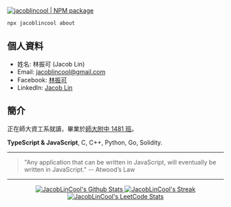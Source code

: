 <!-- ![](https://branding.card.workers.dev/?user=JacobLinCool) -->
[![jacoblincool | NPM package](https://img.shields.io/npm/v/jacoblincool.svg?style=for-the-badge&color=orange)](https://www.npmjs.com/package/jacoblincool)

```bash
npx jacoblincool about
```

## 個人資料
- 姓名: 林振可 (Jacob Lin)
- Email: jacoblincool@gmail.com
- Facebook: [林振可](https://www.facebook.com/jacob.lin.cool/)
- LinkedIn: [Jacob Lin](https://www.linkedin.com/in/jacoblincool/)


## 簡介
正在師大資工系就讀，畢業於[師大附中 1481 班](https://1481.github.io/)。

**TypeScript & JavaScript**, C, C++, Python, Go, Solidity.

---
> "Any application that can be written in JavaScript, will eventually be written in JavaScript."  -- Atwood’s Law
---

<!-- Some Cards -->
<p align="center">
  <a href="https://github.com/JacobLinCool?tab=repositories">
    <img title="JacobLinCool's Github Stats" alt="JacobLinCool's Github Stats" src="https://github-readme-stats.vercel.app/api?username=JacobLinCool&show_icons=true&count_private=true&include_all_commits=false&custom_title=GitHub%20Stats" />
  </a>
  
  <a href="https://github.com/JacobLinCool#user-activity-overview">
    <img title="JacobLinCool's Github Streak" alt="JacobLinCool's Streak" src="https://github-readme-streak-stats.herokuapp.com/?user=JacobLinCool" />
  </a>
  <br />
  <a href="https://leetcode.com/JacobLinCool">
    <img title="JacobLinCool's LeetCode Stats" alt="JacobLinCool's LeetCode Stats" src="https://leetcard.jacoblin.cool/JacobLinCool?theme=unicorn&font=Paprika&ext=activity" />
  </a>
</p>
  
<!--
**JacobLinCool/JacobLinCool** is a ✨ _special_ ✨ repository because its `README.md` (this file) appears on your GitHub profile.

Here are some ideas to get you started:

- 🔭 I’m currently working on ...
- 🌱 I’m currently learning ...
- 👯 I’m looking to collaborate on ...
- 🤔 I’m looking for help with ...
- 💬 Ask me about ...
- 📫 How to reach me: ...
- 😄 Pronouns: ...
- ⚡ Fun fact: ...
-->
